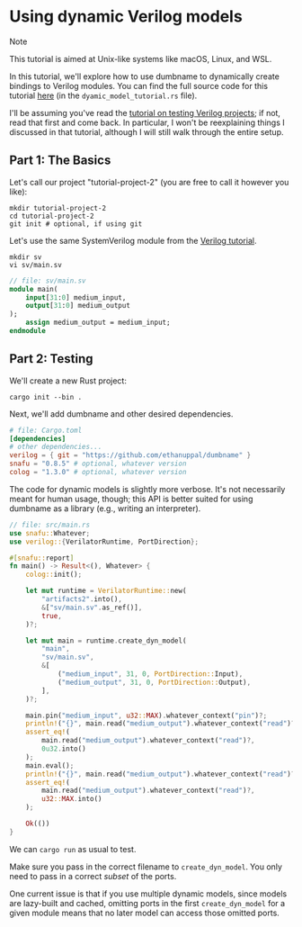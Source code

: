 
# Using dynamic Verilog models

> [!NOTE]
> This tutorial is aimed at Unix-like systems like macOS, Linux, and WSL.

In this tutorial, we'll explore how to use dumbname to dynamically create
bindings to Verilog modules.
You can find the full source code for this tutorial [here](../examples/verilog-project/) (in the `dyamic_model_tutorial.rs` file).

I'll be assuming you've read the [tutorial on testing Verilog projects](./testing_verilog.md); if not, read that first and come back.
In particular, I won't be reexplaining things I discussed in that tutorial,
although I will still walk through the entire setup.

## Part 1: The Basics

Let's call our project "tutorial-project-2" (you are free to call it however you
like):
```shell
mkdir tutorial-project-2
cd tutorial-project-2
git init # optional, if using git
```

Let's use the same SystemVerilog module from the [Verilog tutorial](./testing_verilog.md).
```shell
mkdir sv
vi sv/main.sv
```

```systemverilog
// file: sv/main.sv
module main(
    input[31:0] medium_input,
    output[31:0] medium_output
);
    assign medium_output = medium_input;
endmodule
```

## Part 2: Testing

We'll create a new Rust project:
```shell
cargo init --bin .
```

Next, we'll add dumbname and other desired dependencies.
```toml
# file: Cargo.toml
[dependencies]
# other dependencies...
verilog = { git = "https://github.com/ethanuppal/dumbname" }
snafu = "0.8.5" # optional, whatever version
colog = "1.3.0" # optional, whatever version
```

The code for dynamic models is slightly more verbose.
It's not necessarily meant for human usage, though; this API is better suited for
using dumbname as a library (e.g., writing an interpreter).

```rust
// file: src/main.rs
use snafu::Whatever;
use verilog::{VerilatorRuntime, PortDirection};

#[snafu::report]
fn main() -> Result<(), Whatever> {
    colog::init();

    let mut runtime = VerilatorRuntime::new(
        "artifacts2".into(),
        &["sv/main.sv".as_ref()],
        true,
    )?;

    let mut main = runtime.create_dyn_model(
        "main",
        "sv/main.sv",
        &[
            ("medium_input", 31, 0, PortDirection::Input),
            ("medium_output", 31, 0, PortDirection::Output),
        ],
    )?;

    main.pin("medium_input", u32::MAX).whatever_context("pin")?;
    println!("{}", main.read("medium_output").whatever_context("read")?);
    assert_eq!(
        main.read("medium_output").whatever_context("read")?,
        0u32.into()
    );
    main.eval();
    println!("{}", main.read("medium_output").whatever_context("read")?);
    assert_eq!(
        main.read("medium_output").whatever_context("read")?,
        u32::MAX.into()
    );

    Ok(())
}
```

We can `cargo run` as usual to test.

Make sure you pass in the correct filename to `create_dyn_model`.
You only need to pass in a correct _subset_ of the ports.

One current issue is that if you use multiple dynamic models, since models are
lazy-built and cached, omitting ports in the first `create_dyn_model` for a
given module means that no later model can access those omitted ports.
